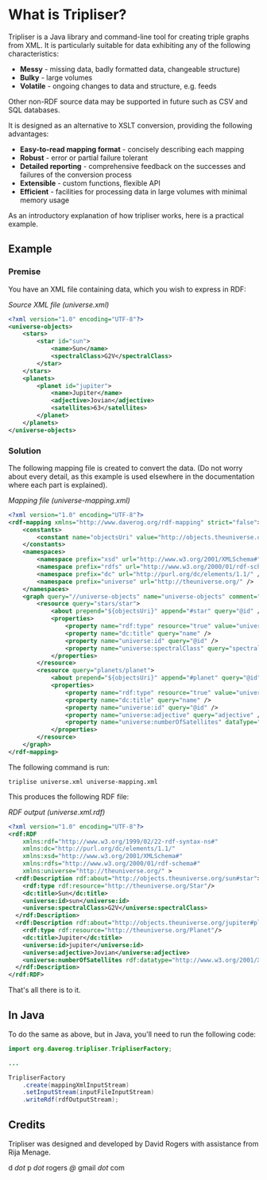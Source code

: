 # What is Tripliser?

Tripliser is a Java library and command-line tool for creating triple graphs from XML.
It is particularly suitable for data exhibiting any of the following characteristics:

* **Messy** - missing data, badly formatted data, changeable structure)
* **Bulky** - large volumes
* **Volatile** - ongoing changes to data and structure, e.g. feeds
			
Other non-RDF source data may be supported in future such as CSV and SQL databases.
	
It is designed as an alternative to XSLT conversion, providing the following advantages:

* **Easy-to-read mapping format** - concisely describing each mapping
* **Robust** - error or partial failure tolerant
* **Detailed reporting** - comprehensive feedback on the successes and failures of the conversion process
* **Extensible** - custom functions, flexible API</li>
* **Efficient** - facilities for processing data in large volumes with minimal memory usage

As an introductory explanation of how tripliser works, here is a practical example.

## Example
### Premise

You have an XML file containing data, which you wish to express in RDF:

_Source XML file (universe.xml)_

```xml
<?xml version="1.0" encoding="UTF-8"?>
<universe-objects>
	<stars>
		<star id="sun">
			<name>Sun</name>
			<spectralClass>G2V</spectralClass>
		</star>
	</stars>
	<planets>
		<planet id="jupiter">
			<name>Jupiter</name>
			<adjective>Jovian</adjective>
			<satellites>63</satellites>
		</planet>
	</planets>
</universe-objects>
```

### Solution

The following mapping file is created to convert the data. (Do not worry about every detail, as this example is used elsewhere in the documentation where each part is explained).

_Mapping file (universe-mapping.xml)_

```xml
<?xml version="1.0" encoding="UTF-8"?>
<rdf-mapping xmlns="http://www.daverog.org/rdf-mapping" strict="false">
	<constants>
		<constant name="objectsUri" value="http://objects.theuniverse.org/" />
	</constants>
	<namespaces>
		<namespace prefix="xsd" url="http://www.w3.org/2001/XMLSchema#" />
		<namespace prefix="rdfs" url="http://www.w3.org/2000/01/rdf-schema#" />
		<namespace prefix="dc" url="http://purl.org/dc/elements/1.1/" />
		<namespace prefix="universe" url="http://theuniverse.org/" />
	</namespaces>
	<graph query="//universe-objects" name="universe-objects" comment="A graph for objects in the universe">
		<resource query="stars/star">
			<about prepend="${objectsUri}" append="#star" query="@id" />
			<properties>
				<property name="rdf:type" resource="true" value="universe:Star"/>
				<property name="dc:title" query="name" />
				<property name="universe:id" query="@id" />
				<property name="universe:spectralClass" query="spectralClass" />
			</properties>
		</resource>
		<resource query="planets/planet">
			<about prepend="${objectsUri}" append="#planet" query="@id" />
			<properties>
				<property name="rdf:type" resource="true" value="universe:Planet"/>
				<property name="dc:title" query="name" />
				<property name="universe:id" query="@id" />
				<property name="universe:adjective" query="adjective" />
				<property name="universe:numberOfSatellites" dataType="xsd:int" query="satellites" />
			</properties>
		</resource>
	</graph>
</rdf-mapping>
```

The following command is run:

```text
triplise universe.xml universe-mapping.xml
```
This produces the following RDF file:

_RDF output (universe.xml.rdf)_

```xml
<?xml version="1.0" encoding="UTF-8"?>
<rdf:RDF
    xmlns:rdf="http://www.w3.org/1999/02/22-rdf-syntax-ns#"
    xmlns:dc="http://purl.org/dc/elements/1.1/"
    xmlns:xsd="http://www.w3.org/2001/XMLSchema#"
    xmlns:rdfs="http://www.w3.org/2000/01/rdf-schema#"
    xmlns:universe="http://theuniverse.org/" >
  <rdf:Description rdf:about="http://objects.theuniverse.org/sun#star">
    <rdf:type rdf:resource="http://theuniverse.org/Star"/>
    <dc:title>Sun</dc:title>
    <universe:id>sun</universe:id>
    <universe:spectralClass>G2V</universe:spectralClass>
  </rdf:Description>
  <rdf:Description rdf:about="http://objects.theuniverse.org/jupiter#planet">
    <rdf:type rdf:resource="http://theuniverse.org/Planet"/>
    <dc:title>Jupiter</dc:title>
    <universe:id>jupiter</universe:id>
    <universe:adjective>Jovian</universe:adjective>
    <universe:numberOfSatellites rdf:datatype="http://www.w3.org/2001/XMLSchema#int">63</universe:numberOfSatellites>
  </rdf:Description>
</rdf:RDF>
```

That's all there is to it.

## In Java

To do the same as above, but in Java, you'll need to run the following code:

```java
import org.daverog.tripliser.TripliserFactory;

...

TripliserFactory
	.create(mappingXmlInputStream)
	.setInputStream(inputFileInputStream)
	.writeRdf(rdfOutputStream);
```

## Credits

Tripliser was designed and developed by David Rogers with assistance from Rija Menage.

d _dot_ p _dot_ rogers _@_ gmail _dot_ com